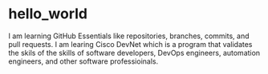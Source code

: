 # hello_world
I am learning GitHub Essentials like repositories, branches, commits, and pull requests.
I am learing Cisco DevNet which is a program that validates the skils of the skills of software developers, DevOps engineers, automation engineers, and other software professioinals.
